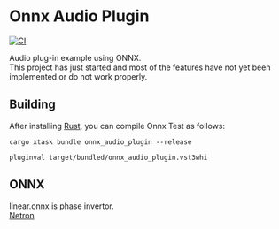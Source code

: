 # Onnx Audio Plugin

[![CI](https://github.com/AkiyukiOkayasu/onnx_audio_plugin/actions/workflows/ci.yaml/badge.svg)](https://github.com/AkiyukiOkayasu/onnx_audio_plugin/actions/workflows/ci.yaml)

Audio plug-in example using ONNX.  
This project has just started and most of the features have not yet been implemented or do not work properly.  

## Building

After installing [Rust](https://rustup.rs/), you can compile Onnx Test as follows:

```shell
cargo xtask bundle onnx_audio_plugin --release
```

```shell
pluginval target/bundled/onnx_audio_plugin.vst3whi
```

## ONNX

linear.onnx is phase invertor.  
[Netron](https://netron.app/)  
